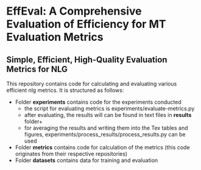 EffEval: A Comprehensive Evaluation of Efficiency for MT Evaluation Metrics
===
Simple, Efficient, High-Quality Evaluation Metrics for NLG
---

This repository contains code for calculating and evaluating various efficient nlg metrics. It is structured as follows:

- Folder **experiments** contains code for the experiments conducted
  - the script for evaluating metrics is experiments/evaluate-metrics.py
  - after evaluating, the results will can be found in text files in **results** folder+
  - for averaging the results and writing them into the Tex tables and figures, experiments/process_results/process_results.py can be used
- Folder **metrics** contains code for calculation of the metrics (this code originates from their respective repositories)
- Folder **datasets** contains data for training and evaluation
